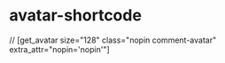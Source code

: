 # avatar-shortcode


 // [get_avatar size="128" class="nopin comment-avatar" extra_attr="nopin='nopin'"]
